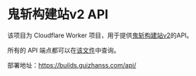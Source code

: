# 鬼斩构建站v2 API

该项目为 Cloudflare Worker 项目，用于提供[鬼斩构建站v2](https://github.com/ybw0014/guizhan-builds-2)的API。

所有的 API 端点都可以在[该文件](https://github.com/ybw0014/guizhan-builds-2-api/blob/master/src/index.ts)中查询。

部署地址：https://builds.guizhanss.com/api/
